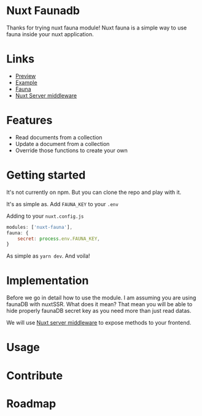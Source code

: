 # Nuxt Faunadb

Thanks for trying nuxt fauna module! Nuxt fauna is a simple way to use fauna inside your nuxt application.

# Links

- [Preview](https://nuxt-fauna.herokuapp.com/)
- [Example](/example)
- [Fauna](https://fauna.com/)
- [Nuxt Server middleware](https://nuxtjs.org/docs/2.x/configuration-glossary/configuration-servermiddleware)

# Features

- Read documents from a collection
- Update a document from a collection
- Override those functions to create your own

# Getting started

It's not currently on npm. But you can clone the repo and play with it.

It's as simple as. Add `FAUNA_KEY` to your `.env`

Adding to your `nuxt.config.js`

```js
modules: ['nuxt-fauna'],
fauna: {
    secret: process.env.FAUNA_KEY,
}
```

As simple as `yarn dev`. And voila!

# Implementation

Before we go in detail how to use the module. I am assuming you are using faunaDB with nuxtSSR. What does it mean? That mean you will be able to hide properly faunaDB secret key as you need more than just read datas.

We will use [Nuxt server middleware](https://nuxtjs.org/docs/2.x/configuration-glossary/configuration-servermiddleware) to expose methods to your frontend.

# Usage

# Contribute

# Roadmap
